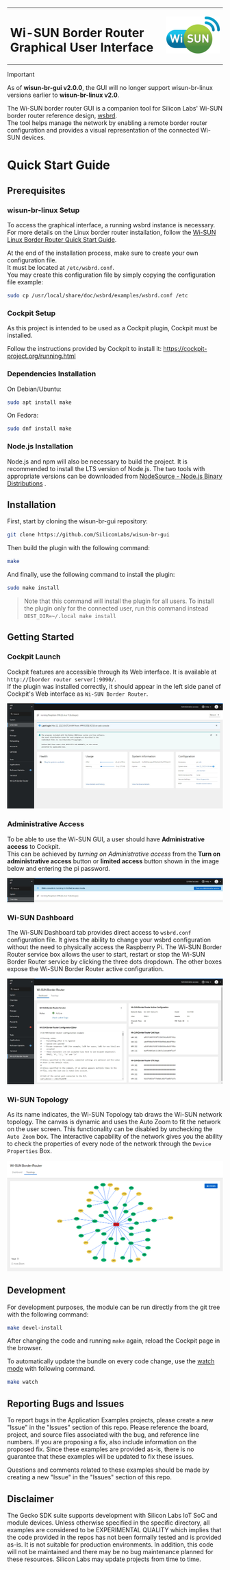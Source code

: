 <table border="0">
  <tr>
    <td align="left" valign="middle">
    <h1>Wi-SUN Border Router Graphical User Interface</h1>
  </td>
  <td align="left" valign="middle">
    <a href="https://wi-sun.org/">
      <img src="pics/wisun-logo.png" title="Wi-SUN" alt="Wi-SUN Logo" width="300"/>
    </a>
  </td>
  </tr>
</table>

> [!IMPORTANT]  
> As of **wisun-br-gui v2.0.0**, the GUI will no longer support wisun-br-linux  versions earlier to **wisun-br-linux v2.0**.

The Wi-SUN border router GUI is a companion tool for Silicon Labs' Wi-SUN border router reference design, [wsbrd](https://github.com/SiliconLabs/wisun-br-linux).  
The tool helps manage the network by enabling a remote border router configuration and provides a visual representation of the connected Wi-SUN devices.

# Quick Start Guide

## Prerequisites

### wisun-br-linux Setup

To access the graphical interface, a running wsbrd instance is necessary.  
For more details on the Linux border router installation, follow the [Wi-SUN Linux Border Router Quick Start Guide](https://github.com/SiliconLabs/wisun-br-linux/blob/main/README.md).

At the end of the installation process, make sure to create your own configuration file.  
It must be located at `/etc/wsbrd.conf`.  
You may create this configuration file by simply copying the configuration file example:

```sh
sudo cp /usr/local/share/doc/wsbrd/examples/wsbrd.conf /etc
```

### Cockpit Setup

As this project is intended to be used as a Cockpit plugin, Cockpit must be installed.

Follow the instructions provided by Cockpit to install it: <https://cockpit-project.org/running.html>

### Dependencies Installation

On Debian/Ubuntu:

```sh
sudo apt install make
```

On Fedora:

```sh
sudo dnf install make
```

### Node.js Installation

Node.js and npm will also be necessary to build the project. It is recommended to install the LTS version of Node.js. The two tools with appropriate versions can be downloaded from [NodeSource - Node.js Binary Distributions](https://github.com/nodesource/distributions) .

## Installation

First, start by cloning the wisun-br-gui repository:

```sh
git clone https://github.com/SiliconLabs/wisun-br-gui
```

Then build the plugin with the following command:

```sh
make
```

And finally, use the following command to install the plugin:

```sh
sudo make install
```

> Note that this command will install the plugin for all users. To install the plugin only for the connected user, run this command instead `DEST_DIR=~/.local make install`

## Getting Started

### Cockpit Launch

Cockpit features are accessible through its Web interface. It is available at `http://[border router server]:9090/`.  
If the plugin was installed correctly, it should appear in the left side panel of Cockpit's Web interface as `Wi-SUN Border Router`.

![cockpit](pics/cockpit.png)

### Administrative Access

To be able to use the Wi-SUN GUI, a user should have **Administrative access** to Cockpit.  
This can be achieved by *turning on Administrative access* from the **Turn on administrative access** button or **limited access** button shown in the image below and entering the pi password.

![administrative_access](pics/administrative_access.png)

### Wi-SUN Dashboard

The Wi-SUN Dashboard tab provides direct access to `wsbrd.conf` configuration file. It gives the ability to change your wsbrd configuration without the need to physically access the Raspberry Pi. The Wi-SUN Border Router service box allows the user to start, restart or stop the Wi-SUN Border Router service by clicking the three dots dropdown. The other boxes expose the Wi-SUN Border Router active configuration.

![dashboard](pics/dashboard.png)

### Wi-SUN Topology

As its name indicates, the Wi-SUN Topology tab draws the Wi-SUN network topology. The canvas is dynamic and uses the Auto Zoom to fit the network on the user screen. This functionality can be disabled by unchecking the `Auto Zoom` box. The interactive capability of the network gives you the ability to check the properties of every node of the network through the `Device Properties` Box.

![topology](pics/topology.png)

## Development

For development purposes, the module can be run directly from the git
tree with the following command:

```sh
make devel-install
```

After changing the code and running `make` again, reload the Cockpit page in
the browser.

To automatically update the bundle on every code change, use the [watch mode](https://webpack.js.org/guides/development/#using-watch-mode) with following command.

```sh
make watch
```

## Reporting Bugs and Issues

To report bugs in the Application Examples projects, please create a new "Issue" in the "Issues" section of this repo. Please reference the board, project, and source files associated with the bug, and reference line numbers. If you are proposing a fix, also include information on the proposed fix. Since these examples are provided as-is, there is no guarantee that these examples will be updated to fix these issues.

Questions and comments related to these examples should be made by creating a new "Issue" in the "Issues" section of this repo.

## Disclaimer

The Gecko SDK suite supports development with Silicon Labs IoT SoC and module devices. Unless otherwise specified in the specific directory, all examples are considered to be EXPERIMENTAL QUALITY which implies that the code provided in the repos has not been formally tested and is provided as-is. It is not suitable for production environments. In addition, this code will not be maintained and there may be no bug maintenance planned for these resources. Silicon Labs may update projects from time to time.
